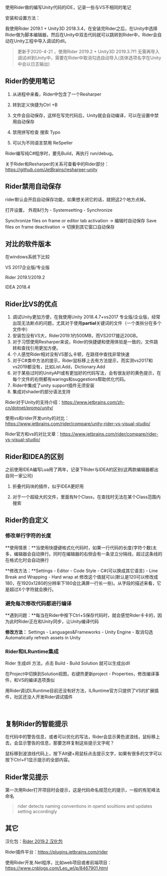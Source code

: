 使用Rider做的编写Unity代码的IDE，记录一些与VS不相同的笔记

安装和设置方法：

我使用Rider 2019.1 + Unity3D 2018.3.4，在安装完Rider之后，在Unity中选择Rider做为脚本编辑器，然后在Unity中双击代码就可以跳转到Rider中，Rider会自动在Unity工程中导入调试的dll。

> 更新于2020-4-21 ，使用Rider 2019.2 + Unity3D 2019.3.7f1 无需再导入调试dll到Unity中，需要在Rider中取消勾选自动导入(具体选项名字在Unity中会以日志输出)

## Rider的使用笔记

1. 从进程中来看，Rider中包含了一个Resharper

2. 转到定义快捷为Ctrl +B

3. 文件会自动保存，这样在写完代码后，Unity就会自动编译，可以在设置中禁用自动保存

4. 禁用拼写检查  搜索 Typo

5. 可以为不同语言禁用 ReSpeller

Rider编写纯C#程序时，要先Build，再执行 run/debug。

关于Rider和Resharper的关系可查看中的Rider部分：https://github.com/JetBrains/resharper-unity



## Rider禁用自动保存

rider默认会开启自动保存功能，如果想关闭它的话，就把这2个地方点掉。

打开设置， 外观&行为 - Systemsetting - Synchronize

Synchronize files on frame or editor tab activation -> 编辑时自动保存
Save files on frame deactivation -> 切换到其它窗口自动保存



## 对比的软件版本

在windows系统下比较

VS 2017企业版/专业版

Rider 2019.1/2019.2

IDEA 2018.4



## Rider比VS的优点

1. 调试Unity更加方便，在我使用Unity 2018.4.7+vs2017 专业版/企业版，经常出现无法断点的问题，尤其对于使用**partial**关键词的文件（一个类拆分在多个文件中）
2. 安装包没有VS大，Rider2019.1约500MB，而VS2017接近20GB。
3. 对于习惯使用Resharper来说，Rider的快捷键和使用体验是一致的，文件跳转和查找引用更加方便。
4. 个人感觉Rider相对没有VS那么卡顿，在路径中查找非常快速
5. 对于C#类中方法的提示，Rider鼠标移上去有方法提示，而实测vs2017和vs2019都没有，比如List.Add，Dictionary.Add
6. 对于某些过时的UnityAPI或有更加好的代码写法，会有很友好的黄色提示，在每个文件的右侧都有warings和suggestions帮助优化代码。
7. Rider中集成了unity support插件无须安装
8. 集成对shader的部分语法支持

Rider对于Unity的支持介绍：https://www.jetbrains.com/zh-cn/dotnet/promo/unity/

使用vs和rider开发unity的对比：https://www.jetbrains.com/rider/compare/unity-rider-vs-visual-studio/

Rider官方和vs的对比文章：https://www.jetbrains.com/rider/compare/rider-vs-visual-studio/



## Rider和IDEA的区别

之前使用IDEA编写Lua用了两年，记录下Rider与IDEA的区别(这两款编辑器都出自同一家公司)

1. 折叠代码块的插件，似乎IDEA更好用

2. 对于一个超级大的文件，里面有N个Class，在查找时无法在某个Class范围内搜索



## Rider的自定义

### 修改单行字符的长度

**使用情景：**当使用快捷键格式化代码时，如果一行代码的长度(字符个数)太多，编辑器会自动换行。同时在编辑器的右侧会有一条坚立分隔线，超过这条线的在格式化时会自动换行

**修改方法：**Settings - Editor - Code Style - C#(可以换成其它语言) - Line Break and Wrapping - Hard wrap at 修改这个值就可以(默认是120可以修改成180，在1920x1280的分辨率下180会比满屏一行长一些)。从字段的描述来看，它是超过X个字符就会换行。



### 避免每次修改代码都进行编译

**遇到问题：**每当在Rider中按下Ctrl+S保存代码时，就会感觉Rider卡卡的，因为此时Rider正在和Unity同步，让Unity编译代码

**修改方法：** Settings - Languages&Frameworks - Unity Engine - 取消勾选 Automatically refresh assets in Unity



### Rider和ILRuntime集成

 Rider 生成dll 方法，点击 Build  - Build Solution 就可以生成出dll

在Project中切换到Solution视图，右键热更新project -  Properties，修改编译事件，和VS的编译选项类似

用Rider调试ILRuntime目前还没有好方法，ILRuntime官方只提供了VS的扩展插件，社区还没人开发Rider调试插件

​      

## 复制Rider的智能提示

在代码中的警告信息，或者可以优化的写法，Rider会显示黄色波浪线，鼠标移上去，会显示警告的信息，那要怎样复制这些提示文字呢？

鼠标移到波浪线代码上，按下Alt键+用鼠标点击提示文字，如果有很多的文字可以按下Ctrl+F1显示提示的全部内容。



## Rider常见提示

第一次用Rider打开项目时会提示，这是代码命名规范化的提示，一般的有驼峰法命名

> rider detects naming conventions in opend soultions and updates setting accordingly



## 其它

汉化包：[Rider 2019.2 汉化包](https://blog.csdn.net/pingfangx/article/details/97928905)

Rider插件平台：https://plugins.jetbrains.com/rider

使用Rider开发.Net程序，比如web项目或者前端项目：https://www.cnblogs.com/Leo_wl/p/8467901.html
